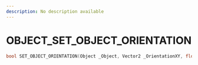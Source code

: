 ```yaml
---
description: No description available 
---
```


# OBJECT\_SET_OBJECT_ORIENTATION

```cpp
bool SET_OBJECT_ORIENTATION(Object _Object, Vector2 _OrientationXY, float _OrientationZ);
```